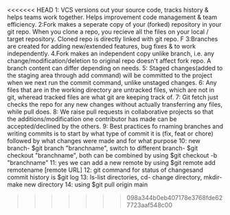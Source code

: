 <<<<<<< HEAD
1: VCS versions out your source code, tracks history & helps teams work together. Helps improvement code management & team efficiency. 
2:Fork makes a seperate copy of your (forked) repository in your git repo. When you clone a repo, you recieve all the files on your local / target repository. Cloned repo is directly linked with git repo. F
3:Branches are created for adding new/extended features, bug fixes & to work independently. 
4.Fork makes an independent copy unlike branch, i.e. any change/modification/deletion to original repo doesn't affect fork repo. A branch content can differ depending on needs. 
5: Staged changes(added to the staging area through add command) will be committed to the project when we next run the commit command, unlike unstaged changes.
6: Any files that are in the working directory are untracked files, which are not in git, wheread tracked files are what git are keeping track of.
7: Git fetch just checks the repo for any new changes without actually transferring any files, while pull does. 
8: We raise pull requests in collaborative projects so that the additions/modification one contributor has made can be accepted/declined by the others. 
9: Best practices fo rnaming branches and writing commits is to start by what type of commit it is (fix, feat or chore) followed by what changes were made and for what purpose
10: new branch- $git branch "branchname", switch to different branch- $git checkout "branchname", both can be combined by using $git checkout -b "branchname"
11: yes we can add a new remote by using $git remote add remotename [remote URL]
12: git command for status of changesand commit history is $git log
13: ls-list directories, cd- change directory, mkdir- make new directory
14: using $git pull origin main

>>>>>>> 098a344b0eb407178e3768fde627723aaf548c00
